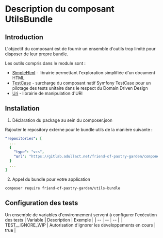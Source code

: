 Description du composant UtilsBundle
==

Introduction
--
L'objectif du composant est de fournir un ensemble d'outils trop limité pour disposer de leur propre bundle.

Les outils compris dans le module sont :
* [SimpleHtml](/docs/simpleHtml.md) - librairie permettant l'exploration simplifiée d'un document HTML
* [TestCase](/docs/testCase.md) - surcharge du composant natif Symfony TestCase pour un pilotage des tests unitaire dans le respect du Domain Driven Design
* [Uri](/docs/uri.md) - librairie de manipulation d'URI

Installation
--

1. Déclaration du package au sein du composer.json

Rajouter le repository externe pour le bundle utils de la manière suivante :

```yaml
"repositories": [
  ...
  {
    "type": "vcs",
    "url": "https://gitlab.adullact.net/friend-of-pastry-garden/component/utilsbundle.git"
  }
  ...
]
```

2. Appel du bundle pour votre application

``
composer require friend-of-pastry-garden/utils-bundle
``

Configuration des tests
--

Un ensemble de variables d'environnement servent à configurer l'exécution des tests
| Variable | Description | Exemple |
| -- | -- | -- |
| TEST__IGNORE_WIP | Autorisation d'ignorer les développements en cours | true |
